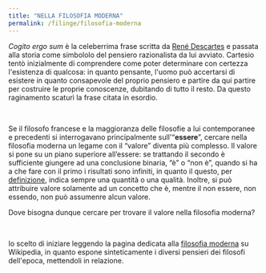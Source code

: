 ```yaml
---
title: "NELLA FILOSOFIA MODERNA"
permalink: /filinge/filosofia-moderna
---
```

_Cogito ergo sum_ è la celeberrima frase scritta da <a href="http://www.treccani.it/enciclopedia/rene-descartes" rel="noopener" target="_blank">René Descartes</a> e passata alla storia come simbololo del pensiero razionalista da lui avviato. Cartesio tentò inizialmente di comprendere come poter determinare con certezza l'esistenza di qualcosa: in quanto pensante, l'uomo può accertarsi di esistere in quanto consapevole del proprio pensiero e partire da qui partire per costruire le proprie conoscenze, dubitando di tutto il resto. Da questo raginamento scaturì la frase citata in esordio.

<br />

Se il filosofo francese e la maggioranza delle filosofie a lui contemporanee e precedenti si interrogavano principalmente sull'“**essere**”, cercare nella filosofia moderna un legame con il “valore” diventa più complesso. Il valore si pone su un piano superiore all’essere: se trattando il secondo è sufficiente giungere ad una conclusione binaria, “è” o “non è”, quando si ha a che fare con il primo i risultati sono infiniti, in quanto il questo, per <a href="https://filosofia.xplosionmind.tk/2020/03/definizione.html" rel="noopener" target="_blank">definizione</a>, indica sempre una quantità o una qualità. Inoltre, si può attribuire valore solamente ad un concetto che è, mentre il non essere, non essendo, non può assumenre alcun valore.

Dove bisogna dunque cercare per trovare il valore nella filosofia moderna?

<br />

Io scelto di iniziare leggendo la pagina dedicata alla <a href="https://it.wikipedia.org/wiki/Filosofia_moderna" rel="noopener" target="_blank">filosofia moderna</a> su Wikipedia, in quanto espone sinteticamente i diversi pensieri dei filosofi dell'epoca, mettendoli in relazione.
